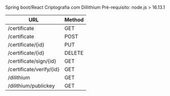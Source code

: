 Spring boot/React
Criptografia com Dillithium
Pré-requisito: node.js > 16.13.1

| URL | Method |
| --- | ----------- |
| /certificate | GET |
| /certificate | POST |
| /certificate/{id}	| PUT | 
| /certificate/{id} |	DELETE | 
| /certificate/sign/{id} | GET | 
| /certificate/verify/{id} | GET | 
| /dilithium	| GET | 
| /dilithium/publickey	| GET | 
